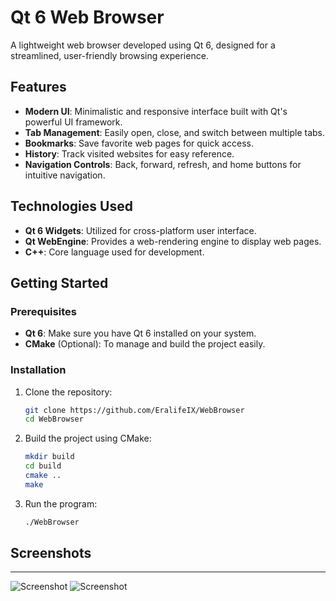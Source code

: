 # Qt 6 Web Browser

A lightweight web browser developed using Qt 6, designed for a streamlined, user-friendly browsing experience.

## Features

- **Modern UI**: Minimalistic and responsive interface built with Qt's powerful UI framework.
- **Tab Management**: Easily open, close, and switch between multiple tabs.
- **Bookmarks**: Save favorite web pages for quick access.
- **History**: Track visited websites for easy reference.
- **Navigation Controls**: Back, forward, refresh, and home buttons for intuitive navigation.

## Technologies Used

- **Qt 6 Widgets**: Utilized for cross-platform user interface.
- **Qt WebEngine**: Provides a web-rendering engine to display web pages.
- **C++**: Core language used for development.
  
## Getting Started

### Prerequisites

- **Qt 6**: Make sure you have Qt 6 installed on your system.
- **CMake** (Optional): To manage and build the project easily.

### Installation

1. Clone the repository:
   ```bash
   git clone https://github.com/EralifeIX/WebBrowser
   cd WebBrowser
2. Build the project using CMake:
    ```bash
    mkdir build
    cd build
    cmake ..
    make
    ```
3. Run the program:
    ```bash
    ./WebBrowser
    

## Screenshots
------------------------------------------------------------------------------------------------------------------
![Screenshot](https://github.com/EralifeIX/WebBrowser/blob/main/screenshots/image1.png)
![Screenshot](https://github.com/EralifeIX/WebBrowser/blob/main/screenshots/image2.png)
